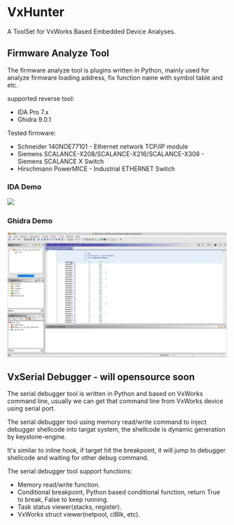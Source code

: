# VxHunter 
A ToolSet for VxWorks Based Embedded Device Analyses.


## Firmware Analyze Tool
The firmware analyze tool is plugins written in Python, mainly used for analyze firmware loading address, fix function name with symbol table and etc.

supported reverse tool: 
* IDA Pro 7.x
* Ghidra 9.0.1

Tested firmware:
* Schneider 140NOE77101 - Ethernet network TCP/IP module
* Siemens SCALANCE-X208/SCALANCE-X216/SCALANCE-X308 - Siemens SCALANCE X Switch
* Hirschmann PowerMICE - Industrial ETHERNET Switch


### IDA Demo
![](screenshot/VxHunter_IDA_480.gif)


### Ghidra Demo
![](screenshot/VxHunter_ghidra_720.gif)



## VxSerial Debugger - will opensource soon
The serial debugger tool is written in Python and based on VxWorks command line, usually we can get that command line from VxWorks device using serial port. 

The serial debugger tool using memory read/write command to inject debugger shellcode into targat system, the shellcode is dynamic generation by keystone-engine. 

It's similar to inline hook, if target hit the breakpoint, it will jump to debugger shellcode and waiting for other debug command. 

The serial debugger tool support functions:
* Memory read/write function.
* Conditional breakpoint, Python based conditional function, return True to break, False to keep running.
* Task status viewer(stacks, register).
* VxWorks struct viewer(netpool, clBlk, etc).